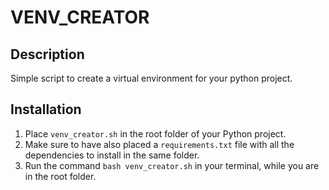 # VENV_CREATOR

## Description
Simple script to create a virtual environment for your python project.

## Installation
1. Place `venv_creator.sh` in the root folder of your Python project.
2. Make sure to have also placed a `requirements.txt` file with all the dependencies to install in the same folder.
3. Run the command `bash venv_creator.sh` in your terminal, while you are in the root folder.
